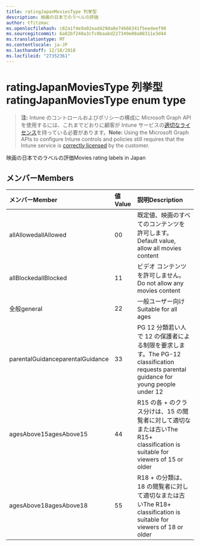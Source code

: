 ```yaml
---
title: ratingJapanMoviesType 列挙型
description: 映画の日本でのラベルの評価
author: tfitzmac
ms.openlocfilehash: c82a1f4e9a02ead429da8e74666341f5eedeef90
ms.sourcegitcommit: 6a82bf240a3cfc0baabd227349e08a08311e3d44
ms.translationtype: MT
ms.contentlocale: ja-JP
ms.lasthandoff: 12/18/2018
ms.locfileid: "27352361"
---
```

# <a name="ratingjapanmoviestype-enum-type"></a><span data-ttu-id="9cd32-103">ratingJapanMoviesType 列挙型</span><span class="sxs-lookup"><span data-stu-id="9cd32-103">ratingJapanMoviesType enum type</span></span>

> <span data-ttu-id="9cd32-104">**注:** Intune のコントロールおよびポリシーの構成に Microsoft Graph API を使用するには、これまでどおりに顧客が Intune サービスの[適切なライセンス](https://go.microsoft.com/fwlink/?linkid=839381)を持っている必要があります。</span><span class="sxs-lookup"><span data-stu-id="9cd32-104">**Note:** Using the Microsoft Graph APIs to configure Intune controls and policies still requires that the Intune service is [correctly licensed](https://go.microsoft.com/fwlink/?linkid=839381) by the customer.</span></span>

<span data-ttu-id="9cd32-105">映画の日本でのラベルの評価</span><span class="sxs-lookup"><span data-stu-id="9cd32-105">Movies rating labels in Japan</span></span>
## <a name="members"></a><span data-ttu-id="9cd32-106">メンバー</span><span class="sxs-lookup"><span data-stu-id="9cd32-106">Members</span></span>
|<span data-ttu-id="9cd32-107">メンバー</span><span class="sxs-lookup"><span data-stu-id="9cd32-107">Member</span></span>|<span data-ttu-id="9cd32-108">値</span><span class="sxs-lookup"><span data-stu-id="9cd32-108">Value</span></span>|<span data-ttu-id="9cd32-109">説明</span><span class="sxs-lookup"><span data-stu-id="9cd32-109">Description</span></span>|
|:---|:---|:---|
|<span data-ttu-id="9cd32-110">allAllowed</span><span class="sxs-lookup"><span data-stu-id="9cd32-110">allAllowed</span></span>|<span data-ttu-id="9cd32-111">0</span><span class="sxs-lookup"><span data-stu-id="9cd32-111">0</span></span>|<span data-ttu-id="9cd32-112">既定値、映画のすべてのコンテンツを許可します。</span><span class="sxs-lookup"><span data-stu-id="9cd32-112">Default value, allow all movies content</span></span>|
|<span data-ttu-id="9cd32-113">allBlocked</span><span class="sxs-lookup"><span data-stu-id="9cd32-113">allBlocked</span></span>|<span data-ttu-id="9cd32-114">1</span><span class="sxs-lookup"><span data-stu-id="9cd32-114">1</span></span>|<span data-ttu-id="9cd32-115">ビデオ コンテンツを許可しません。</span><span class="sxs-lookup"><span data-stu-id="9cd32-115">Do not allow any movies content</span></span>|
|<span data-ttu-id="9cd32-116">全般</span><span class="sxs-lookup"><span data-stu-id="9cd32-116">general</span></span>|<span data-ttu-id="9cd32-117">2</span><span class="sxs-lookup"><span data-stu-id="9cd32-117">2</span></span>|<span data-ttu-id="9cd32-118">一般ユーザー向け</span><span class="sxs-lookup"><span data-stu-id="9cd32-118">Suitable for all ages</span></span>|
|<span data-ttu-id="9cd32-119">parentalGuidance</span><span class="sxs-lookup"><span data-stu-id="9cd32-119">parentalGuidance</span></span>|<span data-ttu-id="9cd32-120">3</span><span class="sxs-lookup"><span data-stu-id="9cd32-120">3</span></span>|<span data-ttu-id="9cd32-121">PG 12 分類若い人で 12 の保護者による制限を要求します。</span><span class="sxs-lookup"><span data-stu-id="9cd32-121">The PG-12 classification requests parental guidance for young people under 12</span></span>|
|<span data-ttu-id="9cd32-122">agesAbove15</span><span class="sxs-lookup"><span data-stu-id="9cd32-122">agesAbove15</span></span>|<span data-ttu-id="9cd32-123">4</span><span class="sxs-lookup"><span data-stu-id="9cd32-123">4</span></span>|<span data-ttu-id="9cd32-124">R15 の各 + のクラス分けは、15 の閲覧者に対して適切なまたは古い</span><span class="sxs-lookup"><span data-stu-id="9cd32-124">The R15+ classification is suitable for viewers of 15 or older</span></span>|
|<span data-ttu-id="9cd32-125">agesAbove18</span><span class="sxs-lookup"><span data-stu-id="9cd32-125">agesAbove18</span></span>|<span data-ttu-id="9cd32-126">5</span><span class="sxs-lookup"><span data-stu-id="9cd32-126">5</span></span>|<span data-ttu-id="9cd32-127">R18 + の分類は、18 の閲覧者に対して適切なまたは古い</span><span class="sxs-lookup"><span data-stu-id="9cd32-127">The R18+ classification is suitable for viewers of 18 or older</span></span>|



